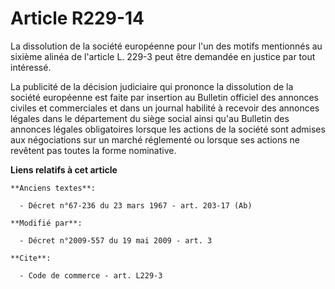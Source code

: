 # Article R229-14

La dissolution de la société européenne pour l'un des motifs mentionnés au sixième alinéa de l'article L. 229-3 peut être
demandée en justice par tout intéressé. 

La publicité de la décision judiciaire qui prononce la dissolution de la société européenne est faite par insertion au
Bulletin officiel des annonces civiles et commerciales et dans un journal habilité à recevoir des annonces légales dans le
département du siège social ainsi qu'au Bulletin des annonces légales obligatoires lorsque les actions de la société sont
admises aux négociations sur un marché réglementé ou lorsque ses actions ne revêtent pas toutes la forme nominative.

**Liens relatifs à cet article**

	**Anciens textes**:

	  - Décret n°67-236 du 23 mars 1967 - art. 203-17 (Ab)

	**Modifié par**:

	  - Décret n°2009-557 du 19 mai 2009 - art. 3

	**Cite**:

	  - Code de commerce - art. L229-3
